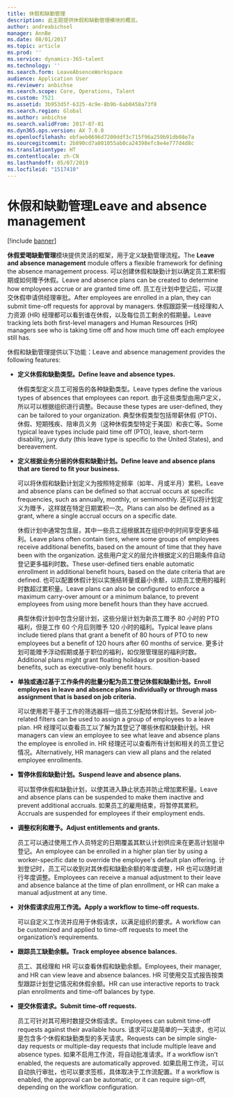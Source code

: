 ```yaml
---
title: 休假和缺勤管理
description: 此主题提供休假和缺勤管理模块的概览。
author: andreabichsel
manager: AnnBe
ms.date: 08/01/2017
ms.topic: article
ms.prod: ''
ms.service: dynamics-365-talent
ms.technology: ''
ms.search.form: LeaveAbsenceWorkspace
audience: Application User
ms.reviewer: anbichse
ms.search.scope: Core, Operations, Talent
ms.custom: 7521
ms.assetid: 3b953d5f-6325-4c9e-8b9b-6ab0458a73f8
ms.search.region: Global
ms.author: anbichse
ms.search.validFrom: 2017-07-01
ms.dyn365.ops.version: AX 7.0.0
ms.openlocfilehash: ebfaeb0696d7200ddf3c715f96a259b91db08e7a
ms.sourcegitcommit: 2b890cd7a801055ab0ca24398efc8e4e777d4d8c
ms.translationtype: HT
ms.contentlocale: zh-CN
ms.lasthandoff: 05/07/2019
ms.locfileid: "1517410"
---
```

# <a name="leave-and-absence-management"></a><span data-ttu-id="a51be-103">休假和缺勤管理</span><span class="sxs-lookup"><span data-stu-id="a51be-103">Leave and absence management</span></span>

[!include [banner](includes/banner.md)]

<span data-ttu-id="a51be-104">**休假爱喝缺勤管理**模块提供灵活的框架，用于定义缺勤管理流程。</span><span class="sxs-lookup"><span data-stu-id="a51be-104">The **Leave and absence management** module offers a flexible framework for defining the absence management process.</span></span> <span data-ttu-id="a51be-105">可以创建休假和缺勤计划以确定员工累积假期或如何赠予休假。</span><span class="sxs-lookup"><span data-stu-id="a51be-105">Leave and absence plans can be created to determine how employees accrue or are granted time off.</span></span> <span data-ttu-id="a51be-106">员工在计划中登记后，可以提交休假申请供经理审批。</span><span class="sxs-lookup"><span data-stu-id="a51be-106">After employees are enrolled in a plan, they can submit time-off requests for approval by managers.</span></span> <span data-ttu-id="a51be-107">休假跟踪荣一线经理和人力资源 (HR) 经理都可以看到谁在休假，以及每位员工剩余的假期量。</span><span class="sxs-lookup"><span data-stu-id="a51be-107">Leave tracking lets both first-level managers and Human Resources (HR) managers see who is taking time off and how much time off each employee still has.</span></span>  

<span data-ttu-id="a51be-108">休假和缺勤管理提供以下功能：</span><span class="sxs-lookup"><span data-stu-id="a51be-108">Leave and absence management provides the following features:</span></span> 

- <span data-ttu-id="a51be-109">**定义休假和缺勤类型。**</span><span class="sxs-lookup"><span data-stu-id="a51be-109">**Define leave and absence types.**</span></span>

    <span data-ttu-id="a51be-110">休假类型定义员工可报告的各种缺勤类型。</span><span class="sxs-lookup"><span data-stu-id="a51be-110">Leave types define the various types of absences that employees can report.</span></span> <span data-ttu-id="a51be-111">由于这些类型由用户定义，所以可以根据组织进行调整。</span><span class="sxs-lookup"><span data-stu-id="a51be-111">Because these types are user-defined, they can be tailored to your organization.</span></span> <span data-ttu-id="a51be-112">典型休假类型包括带薪休假 (PTO)、休假、短期残疾、陪审员义务（这种休假类型特定于美国）和丧亡等。</span><span class="sxs-lookup"><span data-stu-id="a51be-112">Some typical leave types include paid time off (PTO), leave, short-term disability, jury duty (this leave type is specific to the United States), and bereavement.</span></span> 

- <span data-ttu-id="a51be-113">**定义根据业务分层的休假和缺勤计划。**</span><span class="sxs-lookup"><span data-stu-id="a51be-113">**Define leave and absence plans that are tiered to fit your business.**</span></span>

    <span data-ttu-id="a51be-114">可以将休假和缺勤计划定义为按照特定频率（如年、月或半月）累积。</span><span class="sxs-lookup"><span data-stu-id="a51be-114">Leave and absence plans can be defined so that accrual occurs at specific frequencies, such as annually, monthly, or semimonthly.</span></span> <span data-ttu-id="a51be-115">还可以将计划定义为赠予，这样就在特定日期累积一次。</span><span class="sxs-lookup"><span data-stu-id="a51be-115">Plans can also be defined as a grant, where a single accrual occurs on a specific date.</span></span> 

    <span data-ttu-id="a51be-116">休假计划中通常包含层，其中一些员工组根据其在组织中的时间享受更多福利。</span><span class="sxs-lookup"><span data-stu-id="a51be-116">Leave plans often contain tiers, where some groups of employees receive additional benefits, based on the amount of time that they have been with the organization.</span></span> <span data-ttu-id="a51be-117">这些用户定义的层允许根据定义的日期条件自动登记更多福利时数。</span><span class="sxs-lookup"><span data-stu-id="a51be-117">These user-defined tiers enable automatic enrollment in additional benefit hours, based on the date criteria that are defined.</span></span> <span data-ttu-id="a51be-118">也可以配置休假计划以实施结转量或最小余额，以防员工使用的福利时数超过累积量。</span><span class="sxs-lookup"><span data-stu-id="a51be-118">Leave plans can also be configured to enforce a maximum carry-over amount or a minimum balance, to prevent employees from using more benefit hours than they have accrued.</span></span> 

    <span data-ttu-id="a51be-119">典型休假计划中包含分层计划，这些分层计划为新员工赠予 80 小时的 PTO 福利，但是工作 60 个月后则赠予 120 小时的福利。</span><span class="sxs-lookup"><span data-stu-id="a51be-119">Typical leave plans include tiered plans that grant a benefit of 80 hours of PTO to new employees but a benefit of 120 hours after 60 months of service.</span></span> <span data-ttu-id="a51be-120">更多计划可能赠予浮动假期或基于职位的福利，如仅限管理层的福利时数。</span><span class="sxs-lookup"><span data-stu-id="a51be-120">Additional plans might grant floating holidays or position-based benefits, such as executive-only benefit hours.</span></span>

- <span data-ttu-id="a51be-121">**单独或通过基于工作条件的批量分配为员工登记休假和缺勤计划。**</span><span class="sxs-lookup"><span data-stu-id="a51be-121">**Enroll employees in leave and absence plans individually or through mass assignment that is based on job criteria.**</span></span>

    <span data-ttu-id="a51be-122">可以使用若干基于工作的筛选器将一组员工分配给休假计划。</span><span class="sxs-lookup"><span data-stu-id="a51be-122">Several job-related filters can be used to assign a group of employees to a leave plan.</span></span> <span data-ttu-id="a51be-123">HR 经理可以查看员工以了解为其登记了哪些休假和缺勤计划。</span><span class="sxs-lookup"><span data-stu-id="a51be-123">HR managers can view an employee to see what leave and absence plans the employee is enrolled in.</span></span> <span data-ttu-id="a51be-124">HR 经理还可以查看所有计划和相关的员工登记情况。</span><span class="sxs-lookup"><span data-stu-id="a51be-124">Alternatively, HR managers can view all plans and the related employee enrollments.</span></span>

- <span data-ttu-id="a51be-125">**暂停休假和缺勤计划。**</span><span class="sxs-lookup"><span data-stu-id="a51be-125">**Suspend leave and absence plans.**</span></span>

    <span data-ttu-id="a51be-126">可以暂停休假和缺勤计划，以使其进入静止状态并防止增加累积量。</span><span class="sxs-lookup"><span data-stu-id="a51be-126">Leave and absence plans can be suspended to make them inactive and prevent additional accruals.</span></span> <span data-ttu-id="a51be-127">如果员工的雇用结束，将暂停其累积。</span><span class="sxs-lookup"><span data-stu-id="a51be-127">Accruals are suspended for employees if their employment ends.</span></span>  

- <span data-ttu-id="a51be-128">**调整权利和赠予。**</span><span class="sxs-lookup"><span data-stu-id="a51be-128">**Adjust entitlements and grants.**</span></span>

    <span data-ttu-id="a51be-129">员工可以通过使用工作人员特定的日期覆盖其默认计划供应来在更高计划层中登记。</span><span class="sxs-lookup"><span data-stu-id="a51be-129">An employee can be enrolled in a higher plan tier by using a worker-specific date to override the employee's default plan offering.</span></span> <span data-ttu-id="a51be-130">计划登记时，员工可以收到对其休假和缺勤余额的年度调整，HR 也可以随时进行年度调整。</span><span class="sxs-lookup"><span data-stu-id="a51be-130">Employees can receive a manual adjustment to their leave and absence balance at the time of plan enrollment, or HR can make a manual adjustment at any time.</span></span> 

- <span data-ttu-id="a51be-131">**对休假请求应用工作流。**</span><span class="sxs-lookup"><span data-stu-id="a51be-131">**Apply a workflow to time-off requests.**</span></span>

     <span data-ttu-id="a51be-132">可以自定义工作流并应用于休假请求，以满足组织的要求。</span><span class="sxs-lookup"><span data-stu-id="a51be-132">A workflow can be customized and applied to time-off requests to meet the organization’s requirements.</span></span>  

- <span data-ttu-id="a51be-133">**跟踪员工缺勤余额。**</span><span class="sxs-lookup"><span data-stu-id="a51be-133">**Track employee absence balances.**</span></span>

    <span data-ttu-id="a51be-134">员工、其经理和 HR 可以查看休假和缺勤余额。</span><span class="sxs-lookup"><span data-stu-id="a51be-134">Employees, their manager, and HR can view leave and absence balances.</span></span> <span data-ttu-id="a51be-135">HR 可使用交互式报告按类型跟踪计划登记情况和休假余额。</span><span class="sxs-lookup"><span data-stu-id="a51be-135">HR can use interactive reports to track plan enrollments and time-off balances by type.</span></span> 

- <span data-ttu-id="a51be-136">**提交休假请求。**</span><span class="sxs-lookup"><span data-stu-id="a51be-136">**Submit time-off requests.**</span></span>

    <span data-ttu-id="a51be-137">员工可针对其可用时数提交休假请求。</span><span class="sxs-lookup"><span data-stu-id="a51be-137">Employees can submit time-off requests against their available hours.</span></span> <span data-ttu-id="a51be-138">请求可以是简单的一天请求，也可以是包含多个休假和缺勤类型的多天请求。</span><span class="sxs-lookup"><span data-stu-id="a51be-138">Requests can be simple single-day requests or multiple-day requests that include multiple leave and absence types.</span></span> <span data-ttu-id="a51be-139">如果不启用工作流，将自动批准请求。</span><span class="sxs-lookup"><span data-stu-id="a51be-139">If a workflow isn't enabled, the requests are automatically approved.</span></span> <span data-ttu-id="a51be-140">如果启用工作流，可以自动执行审批，也可以要求签核，具体取决于工作流配置。</span><span class="sxs-lookup"><span data-stu-id="a51be-140">If a workflow is enabled, the approval can be automatic, or it can require sign-off, depending on the workflow configuration.</span></span>
